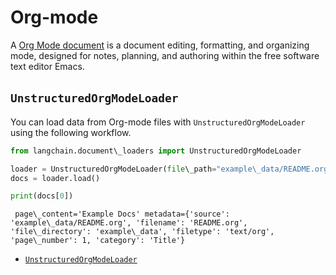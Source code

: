 # Org-mode

A [Org Mode document](https://en.wikipedia.org/wiki/Org-mode) is a document editing, formatting, and organizing mode, designed for notes, planning, and authoring within the free software text editor Emacs.

## `UnstructuredOrgModeLoader`[​](#unstructuredorgmodeloader "Direct link to unstructuredorgmodeloader")

You can load data from Org-mode files with `UnstructuredOrgModeLoader` using the following workflow.

```python
from langchain.document\_loaders import UnstructuredOrgModeLoader  

```

```python
loader = UnstructuredOrgModeLoader(file\_path="example\_data/README.org", mode="elements")  
docs = loader.load()  

```

```python
print(docs[0])  

```

```text
 page\_content='Example Docs' metadata={'source': 'example\_data/README.org', 'filename': 'README.org', 'file\_directory': 'example\_data', 'filetype': 'text/org', 'page\_number': 1, 'category': 'Title'}  

```

- [`UnstructuredOrgModeLoader`](#unstructuredorgmodeloader)
